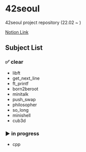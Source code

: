 # 42seoul

42seoul project repository (22.02 ~ )

[Notion Link](https://lying-avenue-2bf.notion.site/42-025cb910085c4a33be3fda6b89bd17ac)

## Subject List
### ✅ clear

- libft
- get_next_line
- ft_printf
- born2beroot
- minitalk
- push_swap
- philosopher
- so_long
- minishell
- cub3d

### ▶️ in progress

- cpp
